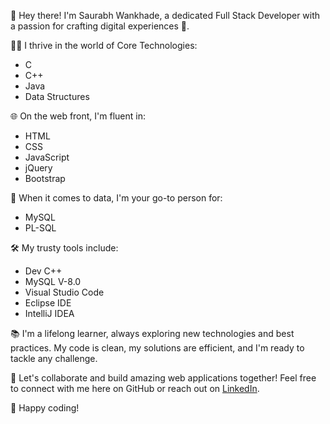 👋 Hey there! I'm Saurabh Wankhade, a dedicated Full Stack Developer with a passion for crafting digital experiences 🚀.

👨‍💻 I thrive in the world of Core Technologies:
- C
- C++
- Java
- Data Structures

🌐 On the web front, I'm fluent in:
- HTML
- CSS
- JavaScript
- jQuery
- Bootstrap

💾 When it comes to data, I'm your go-to person for:
- MySQL
- PL-SQL

🛠️ My trusty tools include:
- Dev C++
- MySQL V-8.0
- Visual Studio Code
- Eclipse IDE
- IntelliJ IDEA

📚 I'm a lifelong learner, always exploring new technologies and best practices. My code is clean, my solutions are efficient, and I'm ready to tackle any challenge.

🌟 Let's collaborate and build amazing web applications together! Feel free to connect with me here on GitHub or reach out on [LinkedIn](in/saurabh-wankhade-6a097a252).

🚀 Happy coding!

